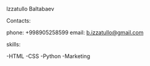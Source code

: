 Izzatullo Baltabaev

Contacts:

phone: +998905258599
email: b.izzatullo@gmail.com


skills:

-HTML
-CSS
-Python
-Marketing
